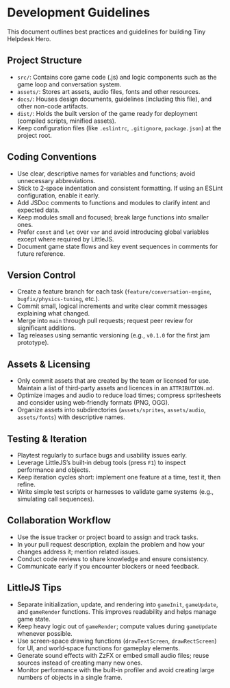 # Development Guidelines

This document outlines best practices and guidelines for building Tiny Helpdesk Hero.

## Project Structure

- `src/`: Contains core game code (.js) and logic components such as the game loop and conversation system.
- `assets/`: Stores art assets, audio files, fonts and other resources.
- `docs/`: Houses design documents, guidelines (including this file), and other non-code artifacts.
- `dist/`: Holds the built version of the game ready for deployment (compiled scripts, minified assets).
- Keep configuration files (like `.eslintrc`, `.gitignore`, `package.json`) at the project root.

## Coding Conventions

- Use clear, descriptive names for variables and functions; avoid unnecessary abbreviations.
- Stick to 2‑space indentation and consistent formatting. If using an ESLint configuration, enable it early.
- Add JSDoc comments to functions and modules to clarify intent and expected data.
- Keep modules small and focused; break large functions into smaller ones.
- Prefer `const` and `let` over `var` and avoid introducing global variables except where required by LittleJS.
- Document game state flows and key event sequences in comments for future reference.

## Version Control

- Create a feature branch for each task (`feature/conversation-engine`, `bugfix/physics-tuning`, etc.).
- Commit small, logical increments and write clear commit messages explaining what changed.
- Merge into `main` through pull requests; request peer review for significant additions.
- Tag releases using semantic versioning (e.g., `v0.1.0` for the first jam prototype).

## Assets & Licensing

- Only commit assets that are created by the team or licensed for use.  Maintain a list of third‑party assets and licences in an `ATTRIBUTION.md`.
- Optimize images and audio to reduce load times; compress spritesheets and consider using web‑friendly formats (PNG, OGG).
- Organize assets into subdirectories (`assets/sprites`, `assets/audio`, `assets/fonts`) with descriptive names.

## Testing & Iteration

- Playtest regularly to surface bugs and usability issues early.
- Leverage LittleJS’s built‑in debug tools (press `F1`) to inspect performance and objects.
- Keep iteration cycles short: implement one feature at a time, test it, then refine.
- Write simple test scripts or harnesses to validate game systems (e.g., simulating call sequences).

## Collaboration Workflow

- Use the issue tracker or project board to assign and track tasks.
- In your pull request description, explain the problem and how your changes address it; mention related issues.
- Conduct code reviews to share knowledge and ensure consistency.
- Communicate early if you encounter blockers or need feedback.

## LittleJS Tips

- Separate initialization, update, and rendering into `gameInit`, `gameUpdate`, and `gameRender` functions. This improves readability and helps manage game state.
- Keep heavy logic out of `gameRender`; compute values during `gameUpdate` whenever possible.
- Use screen‑space drawing functions (`drawTextScreen`, `drawRectScreen`) for UI, and world‑space functions for gameplay elements.
- Generate sound effects with ZzFX or embed small audio files; reuse sources instead of creating many new ones.
- Monitor performance with the built‑in profiler and avoid creating large numbers of objects in a single frame.
